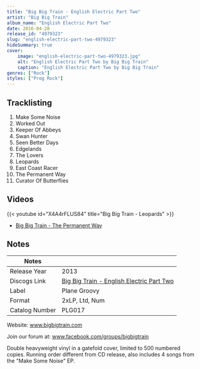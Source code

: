 ```yaml
---
title: "Big Big Train - English Electric Part Two"
artist: "Big Big Train"
album_name: "English Electric Part Two"
date: 2016-04-28
release_id: "4979323"
slug: "english-electric-part-two-4979323"
hideSummary: true
cover:
    image: "english-electric-part-two-4979323.jpg"
    alt: "English Electric Part Two by Big Big Train"
    caption: "English Electric Part Two by Big Big Train"
genres: ["Rock"]
styles: ["Prog Rock"]
---
```

## Tracklisting
1. Make Some Noise
2. Worked Out
3. Keeper Of Abbeys
4. Swan Hunter
5. Seen Better Days
6. Edgelands
7. The Lovers
8. Leopards
9. East Coast Racer
10. The Permanent Way
11. Curator Of Butterflies

## Videos
{{< youtube id="X4A4rFLUS84" title="Big Big Train - Leopards" >}}
- [Big Big Train - The Permanent Way](https://www.youtube.com/watch?v=2gbwMI8RW6Y)

## Notes
| Notes          |             |
| ---------------| ----------- |
| Release Year   | 2013 |
| Discogs Link   | [Big Big Train - English Electric Part Two](https://www.discogs.com/release/4979323-Big-Big-Train-English-Electric-Part-Two) |
| Label          | Plane Groovy |
| Format         | 2xLP, Ltd, Num |
| Catalog Number | PLG017 |

Website: www.bigbigtrain.com  Join our forum at: www.facebook.com/groups/bigbigtrain  Double heavyweight vinyl in a gatefold cover, limited to 500 numbered copies. Running order different from CD release, also includes 4 songs from the "Make Some Noise" EP.
